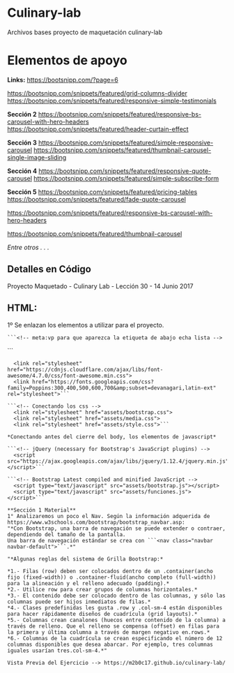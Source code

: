 # Culinary-lab
Archivos bases proyecto de maquetación culinary-lab

# Elementos de apoyo


**Links:**
https://bootsnipp.com/?page=6

https://bootsnipp.com/snippets/featured/grid-columns-divider
https://bootsnipp.com/snippets/featured/responsive-simple-testimonials

**Sección 2**
https://bootsnipp.com/snippets/featured/responsive-bs-carousel-with-hero-headers
https://bootsnipp.com/snippets/featured/header-curtain-effect

**Sección 3**
https://bootsnipp.com/snippets/featured/simple-responsive-carousel
https://bootsnipp.com/snippets/featured/thumbnail-carousel-single-image-sliding

**Sección 4**
https://bootsnipp.com/snippets/featured/responsive-quote-carousel
https://bootsnipp.com/snippets/featured/simple-subscribe-form

**Sección 5**
https://bootsnipp.com/snippets/featured/pricing-tables
https://bootsnipp.com/snippets/featured/fade-quote-carousel

https://bootsnipp.com/snippets/featured/responsive-bs-carousel-with-hero-headers

https://bootsnipp.com/snippets/featured/thumbnail-carousel



*Entre otros . . .*


## Detalles en Código
Proyecto Maquetado - Culinary Lab - Lección 30 - 14 Junio 2017

## HTML:
1º Se enlazan los elementos a utilizar para el proyecto.

 	```<!-- meta:vp para que aparezca la etiqueta de abajo echa lista -->
  <meta name="viewport" content="width=device-width, user-scalable=no, initial-scale=1.0, maximum-scale=1.0, minimum-scale=1.0">```

  ```<!-- Tipografía e Iconos-->
    <link rel="stylesheet" href="https://cdnjs.cloudflare.com/ajax/libs/font-awesome/4.7.0/css/font-awesome.min.css">
    <link href="https://fonts.googleapis.com/css?family=Poppins:300,400,500,600,700&amp;subset=devanagari,latin-ext" rel="stylesheet">```
    
 ```<!-- Conectando los css -->
    <link rel="stylesheet" href="assets/bootstrap.css">
    <link rel="stylesheet" href="assets/media.css">
    <link rel="stylesheet" href="assets/style.css">```
    
*Conectando antes del cierre del body, los elementos de javascript*

 ```<!-- jQuery (necessary for Bootstrap's JavaScript plugins) -->
    <script src="https://ajax.googleapis.com/ajax/libs/jquery/1.12.4/jquery.min.js"></script>```

 ```<!-- Bootstrap Latest compiled and minified JavaScript -->
    <script type="text/javascript" src="assets/bootstrap.js"></script>
    <script type="text/javascript" src="assets/funciones.js"></script>```

**Sección 1 Material**
1° Analizaremos un poco el Nav. Según la información adquerida de https://www.w3schools.com/bootstrap/bootstrap_navbar.asp:
"*Con Bootstrap, una barra de navegación se puede extender o contraer, dependiendo del tamaño de la pantalla.
  Una barra de navegación estándar se crea con ```<nav class="navbar navbar-default">```.*"
  
"*Algunas reglas del sistema de Grilla Bootstrap:*

  *1.- Filas (row) deben ser colocados dentro de un .container(ancho fijo (fixed-width)) o .container-fluid(ancho completo (full-width)) para la alineación y el relleno adecuado (padding).*
  *2.- Utilice row para crear grupos de columnas horizontales.*
  *3.- El contenido debe ser colocado dentro de las columnas, y sólo las columnas puede ser hijos inmediatos de filas.*
  *4.- Clases predefinidas les gusta .row y .col-sm-4 están disponibles para hacer rápidamente diseños de cuadrícula (grid layouts).*
  *5.- Columnas crean canalones (huecos entre contenido de la columna) a través de relleno. Que el relleno se compensa (offset) en filas para la primera y última columna a través de margen negativo en.rows.*
  *6.- Columnas de la cuadrícula se crean especificando el número de 12 columnas disponibles que desea abarcar. Por ejemplo, tres columnas iguales usarían tres.col-sm-4.*"

Vista Previa del Ejercicio --> https://m2b0c17.github.io/culinary-lab/

